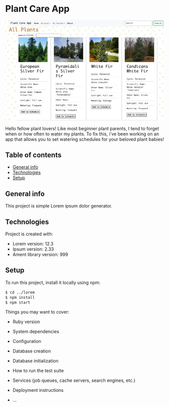 # Plant Care App

![screenshot](screenshot.png)

Hello fellow plant lovers! Like most beginner plant parents, I tend to forget when or how often to water my plants. To fix this, i've been working on an app that allows you to set watering schedules for your beloved plant babies!

## Table of contents

- [General info](#general-info)
- [Technologies](#technologies)
- [Setup](#setup)

## General info

This project is simple Lorem ipsum dolor generator.

## Technologies

Project is created with:

- Lorem version: 12.3
- Ipsum version: 2.33
- Ament library version: 999

## Setup

To run this project, install it locally using npm:

```
$ cd ../lorem
$ npm install
$ npm start
```

Things you may want to cover:

- Ruby version

- System dependencies

- Configuration

- Database creation

- Database initialization

- How to run the test suite

- Services (job queues, cache servers, search engines, etc.)

- Deployment instructions

- ...
